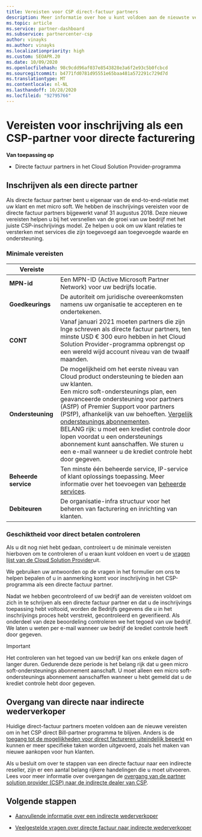 ```yaml
---
title: Vereisten voor CSP direct-factuur partners
description: Meer informatie over hoe u kunt voldoen aan de nieuwste vereisten voor ondersteuning en services om een directe factuur partner te worden in het Microsoft Cloud Solution Provider-programma (CSP).
ms.topic: article
ms.service: partner-dashboard
ms.subservice: partnercenter-csp
author: vinayks
ms.author: vinayks
ms.localizationpriority: high
ms.custom: SEOAPR.20
ms.date: 10/09/2020
ms.openlocfilehash: 98c9cdd96af037e8543828e3a6f2e93c5b0fcbcd
ms.sourcegitcommit: b4771fd0781d95551e65baa481a572291c729d7d
ms.translationtype: MT
ms.contentlocale: nl-NL
ms.lasthandoff: 10/28/2020
ms.locfileid: "92795766"
---
```

# <a name="requirements-to-enroll-as-a-csp-direct-bill-partner"></a>Vereisten voor inschrijving als een CSP-partner voor directe facturering

**Van toepassing op**

- Directe factuur partners in het Cloud Solution Provider-programma

## <a name="enroll-as-a-direct-partner"></a>Inschrijven als een directe partner

Als directe factuur partner bent u eigenaar van de end-to-end-relatie met uw klant en met micro soft. We hebben de inschrijvings vereisten voor de directe factuur partners bijgewerkt vanaf 31 augustus 2018. Deze nieuwe vereisten helpen u bij het versnellen van de groei van uw bedrijf met het juiste CSP-inschrijvings model. Ze helpen u ook om uw klant relaties te versterken met services die zijn toegevoegd aan toegevoegde waarde en ondersteuning.

### <a name="minimum-requirements"></a>Minimale vereisten

|**Vereiste**|                             |
|--------------------------------|--------------------------------------------------------------|
|**MPN-id**   |Een MPN-ID (Active Microsoft Partner Network) voor uw bedrijfs locatie.    |
|**Goedkeurings**   |De autoriteit om juridische overeenkomsten namens uw organisatie te accepteren en te ondertekenen.|
|**CONT**|Vanaf januari 2021 moeten partners die zijn Inge schreven als directe factuur partners, ten minste USD € 300 euro hebben in het Cloud Solution Provider-programma opbrengst op een wereld wijd account niveau van de twaalf maanden.| 
|**Ondersteuning**   |De mogelijkheid om het eerste niveau van Cloud product ondersteuning te bieden aan uw klanten. <br/>Een micro soft-ondersteunings plan, een geavanceerde ondersteuning voor partners (ASfP) of Premier Support voor partners (PSfP), afhankelijk van uw behoeften. [Vergelijk ondersteunings abonnementen](https://partner.microsoft.com/support/partnersupport).<br/> BELANG rijk: u moet een krediet controle door lopen voordat u een ondersteunings abonnement kunt aanschaffen. We sturen u een e-mail wanneer u de krediet controle hebt door gegeven. |
|**Beheerde service**   |Ten minste één beheerde service, IP-service of klant oplossings toepassing. Meer informatie over het toevoegen van [beheerde services](https://partner.microsoft.com/business-opportunities/managed-services-provider).|
|**Debiteuren** |De organisatie-infra structuur voor het beheren van facturering en inrichting van klanten.|

### <a name="verify-direct-bill-eligibility"></a>Geschiktheid voor direct betalen controleren

Als u dit nog niet hebt gedaan, controleert u de minimale vereisten hierboven om te controleren of u eraan kunt voldoen en voert u de [vragen lijst van de Cloud Solution Provider](https://partner.microsoft.com/cloud-solution-provider/assessment)uit.

We gebruiken uw antwoorden op de vragen in het formulier om ons te helpen bepalen of u in aanmerking komt voor inschrijving in het CSP-programma als een directe factuur partner.

Nadat we hebben gecontroleerd of uw bedrijf aan de vereisten voldoet om zich in te schrijven als een directe factuur partner en dat u de inschrijvings toepassing hebt voltooid, worden de Bedrijfs gegevens die u in het inschrijvings proces hebt verstrekt, gecontroleerd en geverifieerd. Als onderdeel van deze beoordeling controleren we het tegoed van uw bedrijf. We laten u weten per e-mail wanneer uw bedrijf de krediet controle heeft door gegeven.

>[!IMPORTANT]
>Het controleren van het tegoed van uw bedrijf kan ons enkele dagen of langer duren. Gedurende deze periode is het belang rijk dat u geen micro soft-ondersteunings abonnement aanschaft. U moet alleen een micro soft-ondersteunings abonnement aanschaffen wanneer u hebt gemeld dat u de krediet controle hebt door gegeven.

## <a name="transition-from-direct-to-indirect-reseller"></a>Overgang van directe naar indirecte wederverkoper

Huidige direct-factuur partners moeten voldoen aan de nieuwe vereisten om in het CSP direct Bill-partner programma te blijven. Anders is de [toegang tot de mogelijkheden voor direct factureren uiteindelijk beperkt](restricted-direct-bill-capabilities.md) en kunnen er meer specifieke taken worden uitgevoerd, zoals het maken van nieuwe aankopen voor hun klanten.

Als u besluit om over te stappen van een directe factuur naar een indirecte reseller, zijn er een aantal belang rijkere handelingen die u moet uitvoeren. Lees voor meer informatie over overgangen de [overgang van de partner solution provider (CSP) naar de indirecte dealer van CSP](transition-direct-to-indirect.md).

## <a name="next-steps"></a>Volgende stappen

- [Aanvullende informatie over een indirecte wederverkoper](https://assetsprod.microsoft.com/csp-directbill-to-indirect-transition.pdf)

- [Veelgestelde vragen over directe factuur naar indirecte wederverkoper](https://assetsprod.microsoft.com/mpn/direct-bill-partner-faq.pdf)
